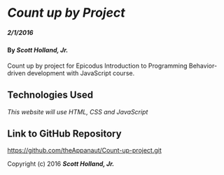 # _Count up by Project_

##### _2/1/2016_

#### By _**Scott Holland, Jr.**_

Count up by project for Epicodus Introduction to Programming Behavior-driven development with JavaScript course.

## Technologies Used

_This website will use HTML, CSS and JavaScript_

## Link to GitHub Repository

https://github.com/theAppanaut/Count-up-project.git

Copyright (c) 2016 **_Scott Holland, Jr._**
